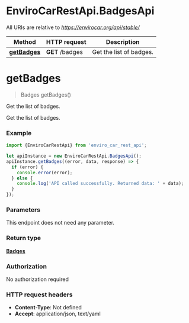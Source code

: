 # EnviroCarRestApi.BadgesApi

All URIs are relative to *https://envirocar.org/api/stable/*

Method | HTTP request | Description
------------- | ------------- | -------------
[**getBadges**](BadgesApi.md#getBadges) | **GET** /badges | Get the list of badges.

<a name="getBadges"></a>
# **getBadges**
> Badges getBadges()

Get the list of badges.

Get the list of badges.

### Example
```javascript
import {EnviroCarRestApi} from 'enviro_car_rest_api';

let apiInstance = new EnviroCarRestApi.BadgesApi();
apiInstance.getBadges((error, data, response) => {
  if (error) {
    console.error(error);
  } else {
    console.log('API called successfully. Returned data: ' + data);
  }
});
```

### Parameters
This endpoint does not need any parameter.

### Return type

[**Badges**](Badges.md)

### Authorization

No authorization required

### HTTP request headers

 - **Content-Type**: Not defined
 - **Accept**: application/json, text/yaml

